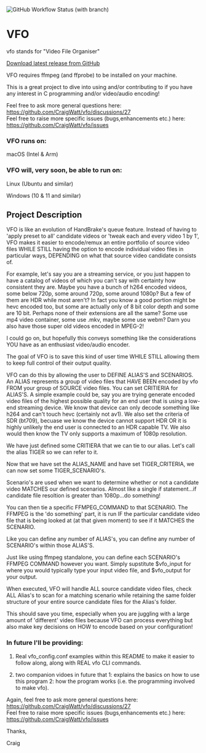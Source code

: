 ![GitHub Workflow Status (with branch)](https://img.shields.io/github/actions/workflow/status/CraigWatt/vfo/on-push-test.yml?branch=main)

# VFO

vfo stands for "Video File Organiser"

[Download latest release from GitHub](https://github.com/CraigWatt/vfo/releases/latest)

VFO requires ffmpeg (and ffprobe) to be installed on your machine.

This is a great project to dive into using and/or contributing to if you have any interest in C programming and/or video/audio encoding!  

Feel free to ask more general questions here: https://github.com/CraigWatt/vfo/discussions/27  
Feel free to raise more specific issues (bugs,enhancements etc.) here: https://github.com/CraigWatt/vfo/issues

### VFO runs on:
  
  macOS (Intel & Arm)
  
### VFO will, very soon, be able to run on:
  
  Linux (Ubuntu and similar)
  
  Windows (10 & 11 and similar)
  

## Project Description

VFO is like an evolution of HandBrake's queue feature.  Instead of having to 'apply preset to all' candidate videos or 'tweak each and every video 1 by 1', VFO makes it easier to encode/remux an entire portfolio of source video files WHILE STILL having the option to encode individual video files in particular ways, DEPENDING on what that source video candidate consists of.

For example, let's say you are a streaming service, or you just happen to have a catalog of videos of which you can't say with certainty how consistent they are.  Maybe you have a bunch of h264 encoded videos, some below 720p, some around 720p, some around 1080p?  But a few of them are HDR while most aren't?  In fact you know a good portion might be hevc encoded too, but some are actually only of 8 bit color depth and some are 10 bit.  Perhaps none of their extensions are all the same?  Some use mp4 video container, some use .mkv, maybe some use webm?  Darn you also have those super old videos encoded in MPEG-2!  

I could go on, but hopefully this conveys something like the considerations YOU have as an enthusiast video/audio encoder.

The goal of VFO is to save this kind of user time WHILE STILL allowing them to keep full control of their output quality.

VFO can do this by allowing the user to DEFINE ALIAS'S and SCENARIOS.  An ALIAS represents a group of video files that HAVE BEEN encoded by vfo FROM your group of SOURCE video files. You can set CRITIERIA for ALIAS'S.  A simple example could be, say you are trying generate encoded video files of the highest possible quality for an end user that is using a low-end streaming device.  We know that device can only decode something like h264 and can't touch hevc (certainly not av1).
We also set the criteria of SDR (bt709), becuase we know the device cannot support HDR OR it is highly unlikely the end user is connected to an HDR capable TV.  We also would then know the TV only supports a maximum of 1080p resolution.

We have just defined some CRITIERA that we can tie to our alias.  Let's call the alias TIGER so we can refer to it.

Now that we have set the ALIAS_NAME and have set TIGER_CRITERIA, we can now set some TIGER_SCENARIO's.  

Scenario's are used when we want to determine whether or not a candidate video MATCHES our defined scenarios.  Almost like a single if statement...if candidate file resoltion is greater than 1080p...do something!

You can then tie a specific FFMPEG_COMMAND to that SCENARIO.  The FFMPEG is the 'do something' part, it is run IF the particular candidate video file that is being looked at (at that given moment) to see if it MATCHES the SCENARIO.

Like you can define any number of ALIAS's, you can define any number of SCENARIO's within those ALIAS'S.

Just like using ffmpeg standalone, you can define each SCENARIO's FFMPEG COMMAND however you want.  Simply supstitute $vfo_input for where you would typically type your input video file, and $vfo_output for your output.

When executed, VFO will handle ALL source candidate video files, check ALL Alias's to scan for a matching scenario while retaining the same folder structure of your entire source candidate files for the Alias's folder.

This should save you time, especially when you are juggling with a large amount of 'different' video files because VFO can process everything but also make key decisions on HOW to encode based on your configuration!

### In future I'll be providing:

1. Real vfo_config.conf examples within this README to make it easier to follow along, along with REAL vfo CLI commands.

2. two companion vidoes in future that 1: explains the basics on how to use this program 2: how the program works (i.e. the programming involved to make vfo).

Again, feel free to ask more general questions here: https://github.com/CraigWatt/vfo/discussions/27  
Feel free to raise more specific issues (bugs,enhancements etc.) here: https://github.com/CraigWatt/vfo/issues

Thanks,

Craig
